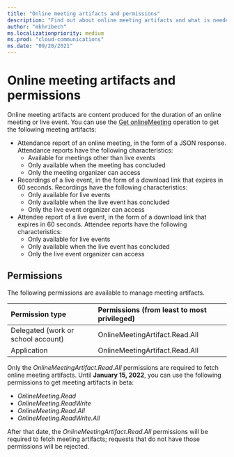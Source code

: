 ```yaml
---
title: "Online meeting artifacts and permissions"
description: "Find out about online meeting artifacts and what is needed to fetch them."
author: "mkhribech"
ms.localizationpriority: medium
ms.prod: "cloud-communications"
ms.date: "09/20/2021"
---
```


# Online meeting artifacts and permissions

Online meeting artifacts are content produced for the duration of an online meeting or live event. You can use the [Get onlineMeeting](/graph/api/onlinemeeting-get.md) operation to get the following meeting artifacts: 

- Attendance report of an online meeting, in the form of a JSON response. Attendance reports have the following characteristics:
  - Available for meetings other than live events
  - Only available when the meeting has concluded
  - Only the meeting organizer can access
- Recordings of a live event, in the form of a download link that expires in 60 seconds. Recordings have the following characteristics:
  - Only available for live events
  - Only available when the live event has concluded
  - Only the live event organizer can access
- Attendee report of a live event, in the form of a download link that expires in 60 seconds. Attendee reports have the following characteristics:
  - Only available for live events
  - Only available when the live event has concluded
  - Only the live event organizer can access

## Permissions

The following permissions are available to manage meeting artifacts.

| Permission type                        | Permissions (from least to most privileged) |
|:---------------------------------------|:--------------------------------------------|
| Delegated (work or school account)     | OnlineMeetingArtifact.Read.All              |
| Application                            | OnlineMeetingArtifact.Read.All              |

Only the _OnlineMeetingArtifact.Read.All_ permissions are required to fetch online meeting artifacts. Until **January 15, 2022**, you can use the following permissions to get meeting artifacts in beta:

- _OnlineMeeting.Read_
- _OnlineMeeting.ReadWrite_
- _OnlineMeeting.Read.All_
- _OnlineMeeting.ReadWrite.All_

After that date, the _OnlineMeetingArtifact.Read.All_ permissions will be required to fetch meeting artifacts; requests that do not have those permissions will be rejected.
